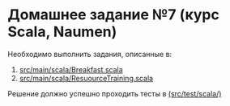 # Домашнее задание №7 (курс Scala, Naumen)

Необходимо выполнить задания, описанные в:
1. <a href='https://github.com/naumen-student/~naumen.scala.course.2024.autumn/tree/master/homeworks/homework_7/src/main/scala'>src/main/scala/Breakfast.scala</a>
2. <a href='https://github.com/naumen-student/~naumen.scala.course.2024.autumn/tree/master/homeworks/homework_7/src/main/scala'>src/main/scala/ResuourceTraining.scala</a>

Решение должно успешно проходить тесты в <a href='https://github.com/naumen-student/~naumen.scala.course.2024.autumn/tree/master/homeworks/homework_7/src/test/scala'>(src/test/scala/)</a> 

